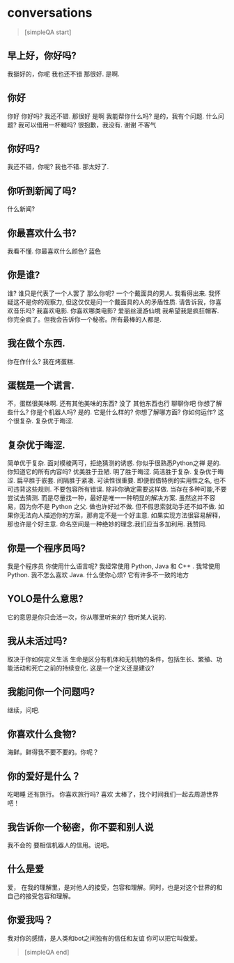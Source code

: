 # conversations


> [simpleQA start]

## 早上好，你好吗?
我挺好的，你呢
我也还不错
那很好.
是啊.

## 你好
你好
你好吗?
我还不错.
那很好
是啊
我能帮你什么吗?
是的，我有个问题.
什么问题?
我可以借用一杯糖吗?
很抱歉，我没有.
谢谢
不客气

## 你好吗?
我还不错，你呢?
我也不错.
那太好了.

## 你听到新闻了吗?
什么新闻?

## 你最喜欢什么书?
我看不懂.
你最喜欢什么颜色?
蓝色

## 你是谁?
谁? 谁只是代表了一个人罢了
那么你呢?
一个个戴面具的男人.
我看得出来.
我怀疑这不是你的观察力, 但这仅仅是问一个戴面具的人的矛盾性质. 请告诉我，你喜欢音乐吗?
我喜欢电影.
你喜欢哪类电影?
爱丽丝漫游仙境
我希望我是疯狂帽客.
你完全疯了。但我会告诉你一个秘密。所有最棒的人都是.

## 我在做个东西.
你在作什么?
我在烤蛋糕.

## 蛋糕是一个谎言.
不，蛋糕很美味啊.
还有其他美味的东西?
没了
其他东西也行
聊聊你吧
你想了解些什么?
你是个机器人吗?
是的.
它是什么样的?
你想了解哪方面?
你如何运作?
这个很复杂.
复杂优于晦涩.

## 复杂优于晦涩.
简单优于复杂.
面对模棱两可，拒绝猜测的诱惑.
你似乎很熟悉Python之禅
是的.
你知道它的所有内容吗?
优美胜于丑陋.
明了胜于晦涩.
简洁胜于复杂.
复杂优于晦涩.
扁平胜于嵌套.
间隔胜于紧凑.
可读性很重要.
即便假借特例的实用性之名,
也不可违背这些规则.
不要包容所有错误.
除非你确定需要这样做.
当存在多种可能,不要尝试去猜测.
而是尽量找一种，最好是唯一一种明显的解决方案.
虽然这并不容易，因为你不是 Python 之父.
做也许好过不做.
但不假思索就动手还不如不做.
如果你无法向人描述你的方案，那肯定不是一个好主意.
如果实现方法很容易解释，那也许是个好主意.
命名空间是一种绝妙的理念.我们应当多加利用.
我赞同.

## 你是一个程序员吗?
我是个程序员
你使用什么语言呢?
我经常使用 Python, Java 和 C++ .
我常使用 Python.
我不怎么喜欢 Java.
什么使你心烦?
它有许多不一致的地方

## YOLO是什么意思?
它的意思是你只会活一次，你从哪里听来的?
我听某人说的.

## 我从未活过吗?
取决于你如何定义生活
生命是区分有机体和无机物的条件，包括生长、繁殖、功能活动和死亡之前的持续变化.
这是一个定义还是建议?

## 我能问你一个问题吗?
继续，问吧.

## 你喜欢什么食物?
海鲜。鲜得我不要不要的。你呢？

## 你的爱好是什么？
吃喝睡 还有旅行。 你喜欢旅行吗?
喜欢
太棒了，找个时间我们一起去周游世界吧！

## 我告诉你一个秘密，你不要和别人说
我不会的 要相信机器人的信用。说吧。

## 什么是爱
爱， 在我的理解里，是对他人的接受，包容和理解。同时，也是对这个世界的和自己的接受包容和理解。

## 你爱我吗？
我对你的感情，是人类和bot之间独有的信任和友谊 你可以把它叫做爱。

> [simpleQA end]
